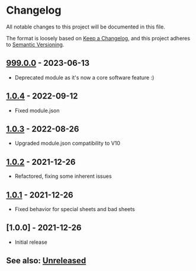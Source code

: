 # Changelog
All notable changes to this project will be documented in this file.

The format is loosely based on [Keep a Changelog](https://keepachangelog.com/en/1.0.0/),
and this project adheres to [Semantic Versioning](https://semver.org/spec/v2.0.0.html).

## [999.0.0] - 2023-06-13
- Deprecated module as it's now a core software feature :)

## [1.0.4] - 2022-09-12
- Fixed module.json

## [1.0.3] - 2022-08-26
- Upgraded module.json compatibility to V10

## [1.0.2] - 2021-12-26
- Refactored, fixing some inherent issues

## [1.0.1] - 2021-12-26
- Fixed behavior for special sheets and bad sheets

## [1.0.0] - 2021-12-26
- Initial release 

## See also: [Unreleased]

[1.0.1]: https://github.com/shemetz/ZoomPanOptions/compare/1.0.0...1.0.1
[1.0.2]: https://github.com/shemetz/ZoomPanOptions/compare/1.0.1...1.0.2
[1.0.3]: https://github.com/shemetz/ZoomPanOptions/compare/1.0.2...1.0.3
[1.0.4]: https://github.com/shemetz/ZoomPanOptions/compare/1.0.3...1.0.4
[999.0.0]: https://github.com/shemetz/ZoomPanOptions/compare/1.0.4...999.0.0
[Unreleased]: https://github.com/shemetz/ZoomPanOptions/compare/999.0.0...HEAD
